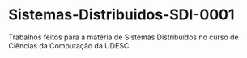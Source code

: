 # Sistemas-Distribuidos-SDI-0001
Trabalhos feitos para a matéria de Sistemas Distribuídos no curso de Ciências da Computação da UDESC.
